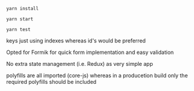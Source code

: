 `yarn install`

`yarn start`

`yarn test`

keys just using indexes whereas id's would be preferred

Opted for Formik for quick form implementation and easy validation

No extra state management (i.e. Redux) as very simple app

polyfills are all imported (core-js) whereas in a producetion build only the required polyfills should be included
